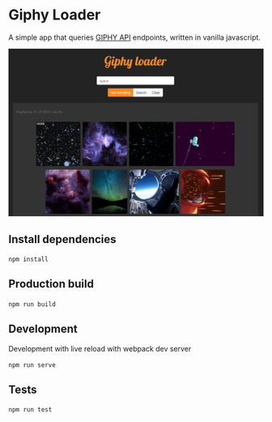 # Giphy Loader

A simple app that queries [GIPHY API](https://developers.giphy.com/) endpoints, written in vanilla javascript.

![App screen](https://github.com/kapantzak/giphyFetcher/blob/develop/resources/screen_1.png)

## Install dependencies

`npm install`

## Production build

`npm run build`

## Development

Development with live reload with webpack dev server

`npm run serve`

## Tests

`npm run test`
